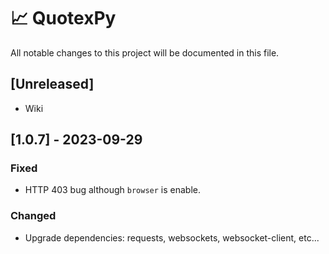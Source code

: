 
# 📈 QuotexPy
All notable changes to this project will be documented in this file.
 
## [Unreleased]

- Wiki

## [1.0.7] - 2023-09-29

### Fixed

- HTTP 403 bug although `browser` is enable.

### Changed

- Upgrade dependencies: requests, websockets, websocket-client, etc...